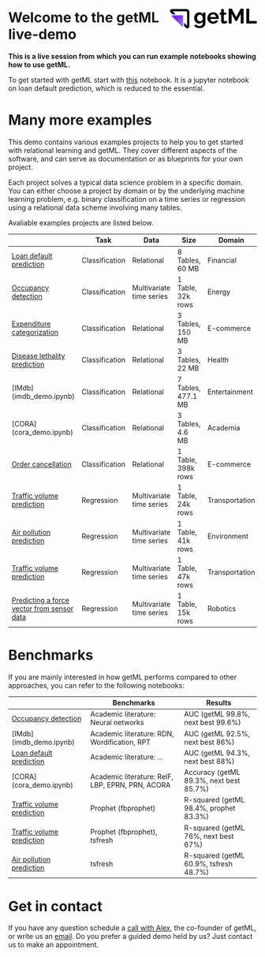 <img src="assets/getml_logo.png" 
     width="35%" 
     align=right
     alt="getML logo"
     style="margin-top: 1.5rem;">

# Welcome to the getML live-demo

**This is a live session from which you can run example notebooks showing how to use getML.**

To get started with getML start with [this](loans_demo.ipynb) notebook. It is a jupyter notebook on loan default prediction, which is reduced to the essential.


# Many more examples

This demo contains various examples projects to help you to get started
with relational learning and getML. They cover different aspects of the software, and can serve as documentation or
as blueprints for your own project.

Each project solves a typical data science problem in a specific domain. You
can either choose a project by domain or by the underlying machine learning
problem, e.g. binary classification on a time series or regression using a
relational data scheme involving many tables.

Avaliable examples projects are listed below.

|                                                                | Task           | Data                     | Size               | Domain         |
| -------------------------------------------------------------- | -------------- | ------------------------ | ------------------ | -------------- |
| [Loan default prediction](loans_demo.ipynb)                    | Classification | Relational               | 8 Tables, 60 MB    | Financial      |
| [Occupancy detection](occupancy_demo.ipynb)                    | Classification | Multivariate time series | 1 Table, 32k rows  | Energy         |
| [Expenditure categorization](consumer_expenditures_demo.ipynb) | Classification | Relational               | 3 Tables, 150 MB   | E-commerce     |
| [Disease lethality prediction](atherosclerosis_demo.ipynb)     | Classification | Relational               | 3 Tables, 22 MB    | Health         |
| [IMdb] (imdb_demo.ipynb)                                       | Classification | Relational               | 7 Tables, 477.1 MB | Entertainment  |
| [CORA] (cora_demo.ipynb)                                       | Classification | Relational               | 3 Tables, 4.6 MB   | Academia       |
| [Order cancellation](online_retail_demo.ipynb)                 | Classification | Relational               | 1 Table, 398k rows | E-commerce     |
| [Traffic volume prediction](interstate94_demo.ipynb)           | Regression     | Multivariate time series | 1 Table, 24k rows  | Transportation |
| [Air pollution prediction](air_pollution_demo.ipynb)           | Regression     | Multivariate time series | 1 Table, 41k rows  | Environment    |
| [Traffic volume prediction](dodgers_demo.ipynb)                | Regression     | Multivariate time series | 1 Table, 47k rows  | Transportation |
| [Predicting a force vector from sensor data](robot-demo.ipynb) | Regression     | Multivariate time series | 1 Table, 15k rows  | Robotics       |

# Benchmarks

If you are mainly interested in how getML performs compared to other approaches, you can refer to the following notebooks:

|                                                                | Benchmarks                                        | Results                                 |
| -------------------------------------------------------------- | ------------------------------------------------- |---------------------------------------- |
| [Occupancy detection](occupancy_demo.ipynb)                    | Academic literature: Neural networks              | AUC (getML 99.8%, next best 99.6%)      | 
| [IMdb] (imdb_demo.ipynb)                                       | Academic literature: RDN, Wordification, RPT      | AUC (getML 92.5%, next best 86%)        |
| [Loan default prediction](loans_demo.ipynb)                    | Academic literature: ...                          | AUC (getML 94.3%, next best 88%)        |
| [CORA] (cora_demo.ipynb)                                       | Academic literature: RelF, LBP, EPRN, PRN, ACORA  | Accuracy (getML 89.3%, next best 85.7%) |
| [Traffic volume prediction](interstate94_demo.ipynb)           | Prophet (fbprophet)                               | R-squared (getML 98.4%, prophet 83.3%)  |
| [Traffic volume prediction](dodgers_demo.ipynb)                | Prophet (fbprophet), tsfresh                      | R-squared (getML 76%, next best 67%)    |
| [Air pollution prediction](air_pollution_demo.ipynb)           | tsfresh                                           | R-squared (getML 60.9%, tsfresh 48.7%)  |

# Get in contact

If you have any question schedule a [call with Alex](https://go.getml.com/meetings/alexander-uhlig/getml-demo), the co-founder of getML, or write us an [email](team@getml.com). Do you prefer a guided demo held by us? Just contact us to make an appointment.
